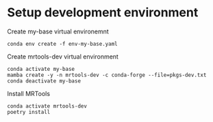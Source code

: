 # Setup development environment

Create my-base virtual environemnt

    conda env create -f env-my-base.yaml

Create mrtools-dev virtual environment

    conda activate my-base
    mamba create -y -n mrtools-dev -c conda-forge --file=pkgs-dev.txt
    conda deactivate my-base

Install MRTools

    conda activate mrtools-dev
    poetry install 
